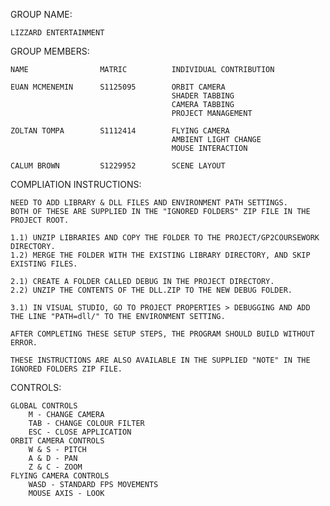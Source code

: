 GROUP NAME: 

	LIZZARD ENTERTAINMENT

GROUP MEMBERS:

	NAME				MATRIC			INDIVIDUAL CONTRIBUTION

	EUAN MCMENEMIN		S1125095		ORBIT CAMERA
										SHADER TABBING
										CAMERA TABBING
										PROJECT MANAGEMENT
	
	ZOLTAN TOMPA		S1112414		FLYING CAMERA
										AMBIENT LIGHT CHANGE
										MOUSE INTERACTION
										
	CALUM BROWN			S1229952		SCENE LAYOUT

COMPLIATION INSTRUCTIONS: 

	NEED TO ADD LIBRARY & DLL FILES AND ENVIRONMENT PATH SETTINGS.
	BOTH OF THESE ARE SUPPLIED IN THE "IGNORED FOLDERS" ZIP FILE IN THE PROJECT ROOT.
	
	1.1) UNZIP LIBRARIES AND COPY THE FOLDER TO THE PROJECT/GP2COURSEWORK DIRECTORY.
	1.2) MERGE THE FOLDER WITH THE EXISTING LIBRARY DIRECTORY, AND SKIP EXISTING FILES.
	
	2.1) CREATE A FOLDER CALLED DEBUG IN THE PROJECT DIRECTORY.
	2.2) UNZIP THE CONTENTS OF THE DLL.ZIP TO THE NEW DEBUG FOLDER.
	
	3.1) IN VISUAL STUDIO, GO TO PROJECT PROPERTIES > DEBUGGING AND ADD THE LINE "PATH=dll/" TO THE ENVIRONMENT SETTING.
	
	AFTER COMPLETING THESE SETUP STEPS, THE PROGRAM SHOULD BUILD WITHOUT ERROR.
	
	THESE INSTRUCTIONS ARE ALSO AVAILABLE IN THE SUPPLIED "NOTE" IN THE IGNORED FOLDERS ZIP FILE.


CONTROLS:

	GLOBAL CONTROLS
		M - CHANGE CAMERA
		TAB - CHANGE COLOUR FILTER
		ESC - CLOSE APPLICATION
	ORBIT CAMERA CONTROLS
		W & S - PITCH
		A & D - PAN
		Z & C - ZOOM
	FLYING CAMERA CONTROLS
		WASD - STANDARD FPS MOVEMENTS
		MOUSE AXIS - LOOK
